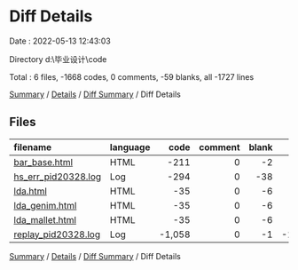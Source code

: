 # Diff Details

Date : 2022-05-13 12:43:03

Directory d:\毕业设计\code

Total : 6 files,  -1668 codes, 0 comments, -59 blanks, all -1727 lines

[Summary](results.md) / [Details](details.md) / [Diff Summary](diff.md) / Diff Details

## Files
| filename | language | code | comment | blank | total |
| :--- | :--- | ---: | ---: | ---: | ---: |
| [bar_base.html](/bar_base.html) | HTML | -211 | 0 | -2 | -213 |
| [hs_err_pid20328.log](/hs_err_pid20328.log) | Log | -294 | 0 | -38 | -332 |
| [lda.html](/lda.html) | HTML | -35 | 0 | -6 | -41 |
| [lda_genim.html](/lda_genim.html) | HTML | -35 | 0 | -6 | -41 |
| [lda_mallet.html](/lda_mallet.html) | HTML | -35 | 0 | -6 | -41 |
| [replay_pid20328.log](/replay_pid20328.log) | Log | -1,058 | 0 | -1 | -1,059 |

[Summary](results.md) / [Details](details.md) / [Diff Summary](diff.md) / Diff Details